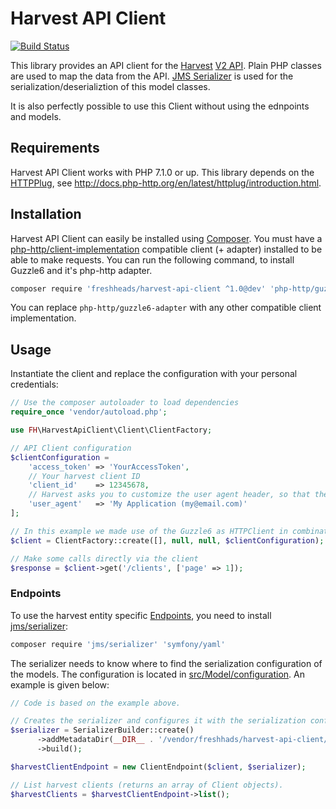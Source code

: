 Harvest API Client
==================

[![Build Status](https://travis-ci.org/freshheads/harvest-api-client.png?branch=develop)](https://travis-ci.org/freshheads/harvest-api-client)

This library provides an API client for the [Harvest](https://www.getharvest.com/) [V2 API](https://help.getharvest.com/api-v2/).
Plain PHP classes are used to map the data from the API. [JMS Serializer](https://jmsyst.com/libs/serializer) is used for the serialization/deserializtion of this model classes.

It is also perfectly possible to use this Client without using the ednpoints and models.

Requirements
------------

Harvest API Client works with PHP 7.1.0 or up. This library depends on the [HTTPPlug](http://httplug.io/), see http://docs.php-http.org/en/latest/httplug/introduction.html.

Installation
------------

Harvest API Client can easily be installed using [Composer](https://getcomposer.org/).
You must have a [php-http/client-implementation](https://packagist.org/providers/php-http/client-implementation) compatible client (+ adapter) installed to be able to make requests.
You can run the following command, to install Guzzle6 and it's php-http adapter.

```bash
composer require 'freshheads/harvest-api-client ^1.0@dev' 'php-http/guzzle6-adapter'
```

You can replace `php-http/guzzle6-adapter` with any other compatible client implementation.

Usage
-----

Instantiate the client and replace the configuration with your personal credentials:

```php
// Use the composer autoloader to load dependencies
require_once 'vendor/autoload.php';

use FH\HarvestApiClient\Client\ClientFactory;

// API Client configuration
$clientConfiguration =
    'access_token' => 'YourAccessToken',
    // Your harvest client ID
    'client_id'    => 12345678,
    // Harvest asks you to customize the user agent header, so that they can contact you in case you're doing something wrong
    'user_agent'   => 'My Application (my@email.com)'
];

// In this example we made use of the Guzzle6 as HTTPClient in combination with an HTTPPlug compatible adapter.
$client = ClientFactory::create([], null, null, $clientConfiguration);

// Make some calls directly via the client
$response = $client->get('/clients', ['page' => 1]);

```

### Endpoints

To use the harvest entity specific [Endpoints](src/Endpoint), you need to install [jms/serializer](https://packagist.org/packages/jms/serializer):

```bash
composer require 'jms/serializer' 'symfony/yaml'
```

The serializer needs to know where to find the serialization configuration of the models.
 The configuration is located in [src/Model/configuration](src/Model/configuration). An example is given below:

```php
// Code is based on the example above.

// Creates the serializer and configures it with the serialization configuration
$serializer = SerializerBuilder::create()
      ->addMetadataDir(__DIR__ . '/vendor/freshhads/harvest-api-client/src/Model/configuration')
      ->build();

$harvestClientEndpoint = new ClientEndpoint($client, $serializer);

// List harvest clients (returns an array of Client objects).
$harvestClients = $harvestClientEndpoint->list();

```
